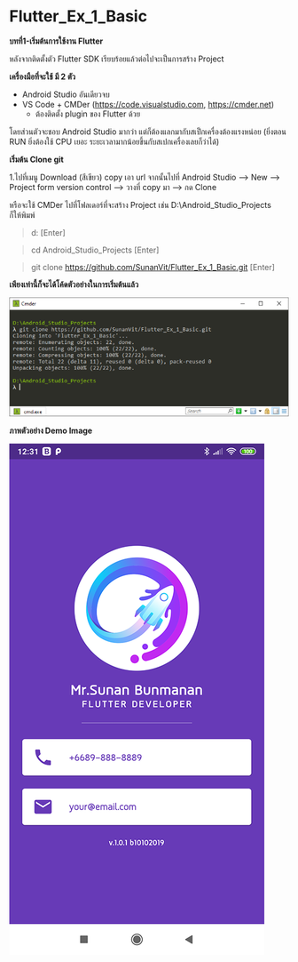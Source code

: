 # Flutter_Ex_1_Basic
**บทที่1-เริ่มต้นการใช้งาน Flutter**

หลังจากติดตั้งตัว Flutter SDK เรียบร้อยแล้วต่อไปจะเป็นการสร้าง Project

**เครื่องมือที่จะใช้ มี 2 ตัว**
  - Android Studio อันเดียวจบ
  - VS Code + CMDer  (https://code.visualstudio.com, https://cmder.net)
    - ต้องติดตั้ง plugin ของ Flutter ด้วย
 
โดยส่วนตัวจะชอบ Android Studio มากว่า แต่ก็ต้องแลกมากับสเป็กเครื่องต้องแรงหน่อย (ยิ่งตอน RUN ยิ่งต้องใช้ CPU เยอะ ระยะเวลามากน้อยขึ้นกับสเปกเครื่องเลยก็ว่าได้)

**เริ่มต้น Clone git**

1.ไปที่เมนู Download (สีเขียว) copy เอา url จากนั้นไปที่ Android Studio --> New --> Project form version control --> วางที่ copy มา --> กด Clone

หรือจะใช้ CMDer 
ไปที่โฟลเดอร์ที่จะสร้าง Project เช่น D:\Android_Studio_Projects\
  ก็ให้พิมพ์ 
  > d: [Enter]
  
  > cd Android_Studio_Projects  [Enter]
  
  > git clone https://github.com/SunanVit/Flutter_Ex_1_Basic.git  [Enter]
  

**เพียงเท่านี้ก็จะได้โค้ดตัวอย่างในการเริ่มต้นแล้ว**

![Image of ex1](https://github.com/SunanVit/Flutter_Ex_1_Basic/blob/master/ex1.png)

**ภาพตัวอย่าง Demo Image**

![Image of ex1](https://github.com/SunanVit/Flutter_Ex_1_Basic/blob/master/demo.ex1.png)
